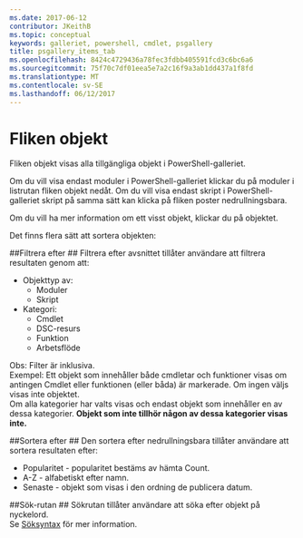 ```yaml
---
ms.date: 2017-06-12
contributor: JKeithB
ms.topic: conceptual
keywords: galleriet, powershell, cmdlet, psgallery
title: psgallery_items_tab
ms.openlocfilehash: 8424c4729436a78fec3fdbb405591fcd3c6bc6a6
ms.sourcegitcommit: 75f70c7df01eea5e7a2c16f9a3ab1dd437a1f8fd
ms.translationtype: MT
ms.contentlocale: sv-SE
ms.lasthandoff: 06/12/2017
---
```

<a name="items-tab"></a>Fliken objekt
==========

Fliken objekt visas alla tillgängliga objekt i PowerShell-galleriet.

Om du vill visa endast moduler i PowerShell-galleriet klickar du på moduler i listrutan fliken objekt nedåt.  Om du vill visa endast skript i PowerShell-galleriet skript på samma sätt kan klicka på fliken poster nedrullningsbara.  

Om du vill ha mer information om ett visst objekt, klickar du på objektet.

Det finns flera sätt att sortera objekten:

##<a name="filter-by"></a>Filtrera efter ##
Filtrera efter avsnittet tillåter användare att filtrera resultaten genom att:
* Objekttyp av:
    * Moduler
    * Skript
* Kategori:
    * Cmdlet
    * DSC-resurs
    * Funktion
    * Arbetsflöde

Obs: Filter är inklusiva.  
Exempel: Ett objekt som innehåller både cmdletar och funktioner visas om antingen Cmdlet eller funktionen (eller båda) är markerade.  Om ingen väljs visas inte objektet.  
Om alla kategorier har valts visas och endast objekt som innehåller en av dessa kategorier. **Objekt som inte tillhör någon av dessa kategorier visas inte.**

##<a name="sort-by"></a>Sortera efter ## 
Den sortera efter nedrullningsbara tillåter användare att sortera resultaten efter:
* Popularitet - popularitet bestäms av hämta Count.
* A-Z - alfabetiskt efter namn.
* Senaste - objekt som visas i den ordning de publicera datum.


##<a name="search-box"></a>Sök-rutan ##
Sökrutan tillåter användare att söka efter objekt på nyckelord.  
Se [Söksyntax](./psgallery_search_syntax.md) för mer information.

